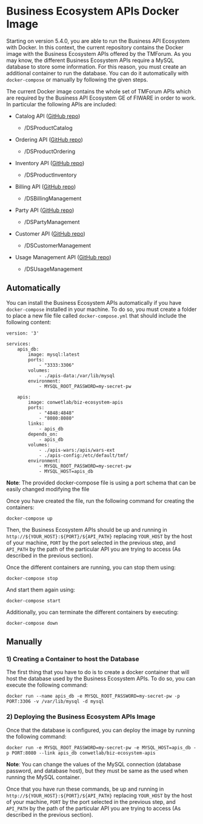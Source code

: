 # Business Ecosystem APIs Docker Image

Starting on version 5.4.0, you are able to run the Business API Ecosystem with Docker. In this context, the current
repository contains the  Docker image with the Business Ecosystem APIs offered by the TMForum. As you may
know, the different Business Ecosystem APIs require a MySQL database to store some information. For this reason, you must create an
additional container to run the database. You can do it automatically with `docker-compose` or manually by following
the given steps.

The current Docker image contains the whole set of TMForum APIs which are required by the Business API Ecosystem GE of FIWARE
in order to work. In particular the following APIs are included:

* Catalog API ([GitHub repo](https://github.com/FIWARE-TMForum/DSPRODUCTCATALOG2))
    * /DSProductCatalog
    
* Ordering API ([GitHub repo](https://github.com/FIWARE-TMForum/DSPRODUCTORDERING))
    * /DSProductOrdering
    
* Inventory API ([GitHub repo](https://github.com/FIWARE-TMForum/DSPRODUCTINVENTORY))
    * /DSProductInventory
    
* Billing API ([GitHub repo](https://github.com/FIWARE-TMForum/DSBILLINGMANAGEMENT))
    * /DSBillingManagement
    
* Party API ([GitHub repo](https://github.com/FIWARE-TMForum/DSPARTYMANAGEMENT))
    * /DSPartyManagement
    
* Customer API ([GitHub repo](https://github.com/FIWARE-TMForum/DSCUSTOMER))
    * /DSCustomerManagement
    
* Usage Management API ([GitHub repo](https://github.com/FIWARE-TMForum/DSUSAGEMANAGEMENT))
    * /DSUsageManagement

## Automatically

You can install the Business Ecosystem APIs automatically if you have `docker-compose` installed in your machine.
To do so, you must create a folder to place a new file file called `docker-compose.yml` that should include the following content:

```
version: '3'

services:
    apis_db:
        image: mysql:latest
        ports:
            - "3333:3306"
        volumes:
            - ./apis-data:/var/lib/mysql
        environment:
            - MYSQL_ROOT_PASSWORD=my-secret-pw

    apis:
        image: conwetlab/biz-ecosystem-apis
        ports:
            - "4848:4848"
            - "8080:8080"
        links:
            - apis_db
        depends_on:
            - apis_db
        volumes:
            - ./apis-wars:/apis/wars-ext
            - ./apis-config:/etc/default/tmf/
        environment:
            - MYSQL_ROOT_PASSWORD=my-secret-pw
            - MYSQL_HOST=apis_db

```

**Note**: The provided docker-compose file is using a port schema that can be easily changed modifying the file

Once you have created the file, run the following command for creating the containers:

```
docker-compose up
```

Then, the Business Ecosystem APIs should be up and running in `http://${YOUR_HOST}:${PORT}/${API_PATH}` replacing `YOUR_HOST`
by the host of your machine, `PORT` by the port selected in the previous step, and `API_PATH` by the path of the particular
API you are trying to access (As described in the previous section).

Once the different containers are running, you can stop them using:

```
docker-compose stop
```

And start them again using:

```
docker-compose start
```

Additionally, you can terminate the different containers by executing:

```
docker-compose down
```


## Manually

### 1) Creating a Container to host the Database

The first thing that you have to do is to create a docker container that will host the database used by the Business
Ecosystem APIs. To do so, you can execute the following command:

```
docker run --name apis_db -e MYSQL_ROOT_PASSWORD=my-secret-pw -p PORT:3306 -v /var/lib/mysql -d mysql
```

### 2) Deploying the Business Ecosystem APIs Image

Once that the database is configured, you can deploy the image by running the following command:

```
docker run -e MYSQL_ROOT_PASSWORD=my-secret-pw -e MYSQL_HOST=apis_db -p PORT:8080 --link apis_db conwetlab/biz-ecosystem-apis
```
**Note**: You can change the values of the MySQL connection (database password, and database host), but they must be
same as the used when running the MySQL container. 

Once that you have run these commands, be up and running in `http://${YOUR_HOST}:${PORT}/${API_PATH}` replacing `YOUR_HOST`
by the host of your machine, `PORT` by the port selected in the previous step, and `API_PATH` by the path of the particular
API you are trying to access (As described in the previous section). 

